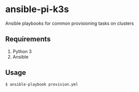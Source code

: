 # ansible-pi-k3s
Ansible playbooks for common provisioning tasks on clusters

## Requirements
1. Python 3
1. Ansible

## Usage
```bash
$ ansible-playbook provision.yml
```